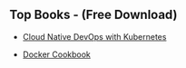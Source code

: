 ## Top Books - (Free Download)

- [Cloud Native DevOps with Kubernetes](https://www.f5.com/content/dam/f5/corp/global/pdf/ebooks/cloud-native-devops-k8s-2e.pdf)

- [Docker Cookbook](https://pepa.holla.cz/wp-content/uploads/2016/10/Docker-Cookbook.pdf)